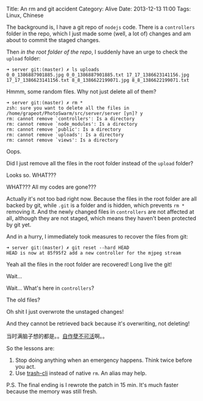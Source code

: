 Title: An rm and git accident
Category: Alive
Date: 2013-12-13 11:00
Tags: Linux, Chinese

The background is, I have a git repo of `nodejs` code.
There is a `controllers` folder in the repo, which I just made some (well, a lot of) changes and am about to commit the staged changes.

Then *in the root folder of the repo*, I suddenly have an urge to check the `upload` folder:

    ➜ server git:(master) ✗ ls uploads 
    0_0_1386887901885.jpg 0_0_1386887901885.txt 17_17_1386623141156.jpg 17_17_1386623141156.txt 8_8_1386622199071.jpg 8_8_1386622199071.txt

Hmmm, some random files. Why not just delete all of them?

    ➜ server git:(master) ✗ rm *
    zsh: sure you want to delete all the files in /home/grapeot/PhotoSwarm/src/server/server [yn]? y
    rm: cannot remove `controllers': Is a directory
    rm: cannot remove `node_modules': Is a directory
    rm: cannot remove `public': Is a directory
    rm: cannot remove `uploads': Is a directory
    rm: cannot remove `views': Is a directory

Oops.

Did I just remove all the files in the root folder instead of the `upload` folder?

Looks so. WHAT???

WHAT??? All my codes are gone???

Actually it's not too bad right now.
Because the files in the root folder are all backed by git, while `.git` is a folder and is hidden, which prevents `rm *` removing it.
And the newly changed files in `controllers` are not affected at all, although they are not staged, which means they haven't been protected by git yet.

And in a hurry, I immediately took measures to recover the files from git:

    ➜ server git:(master) ✗ git reset --hard HEAD
    HEAD is now at 85f95f2 add a new controller for the mjpeg stream

Yeah all the files in the root folder are recovered!
Long live the git!

Wait...

Wait... What's here in `controllers`?

The old files?

Oh shit I just overwrote the unstaged changes!

And they cannot be retrieved back because it's overwriting, not deleting!

当时满脑子想的都是。。[自作孽不可活](https://yage.ai/inspiration-fragments-20131130.html)啊。。

So the lessons are:
1) Stop doing anything when an emergency happens. Think twice before you act.
2) Use [trash-cli](https://github.com/andreafrancia/trash-cli) instead of native `rm`. An alias may help.

P.S. The final ending is I rewrote the patch in 15 min. 
It's much faster because the memory was still fresh.